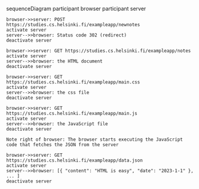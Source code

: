 sequenceDiagram
    participant browser
    participant server

    browser->>server: POST https://studies.cs.helsinki.fi/exampleapp/newnotes
    activate server
    server-->>browser: Status code 302 (redirect)
    deactivate server

    browser->>server: GET https://studies.cs.helsinki.fi/exampleapp/notes
    activate server
    server-->>browser: the HTML document
    deactivate server

    browser->>server: GET https://studies.cs.helsinki.fi/exampleapp/main.css
    activate server
    server-->>browser: the css file
    deactivate server

    browser->>server: GET https://studies.cs.helsinki.fi/exampleapp/main.js
    activate server
    server-->>browser: the JavaScript file
    deactivate server

    Note right of browser: The browser starts executing the JavaScript code that fetches the JSON from the server

    browser->>server: GET https://studies.cs.helsinki.fi/exampleapp/data.json
    activate server
    server-->>browser: [{ "content": "HTML is easy", "date": "2023-1-1" }, ... ]
    deactivate server